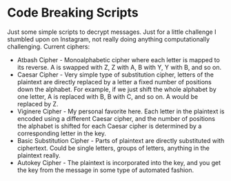 # Code Breaking Scripts
Just some simple scripts to decrypt messages. Just for a little challenge I stumbled upon on Instagram, not really doing anything computationally challenging. Current ciphers:
- Atbash Cipher - Monoalphabetic cipher where each letter is mapped to its reverse. A is swapped with Z, Z with A, B with Y, Y with B, and so on.
- Caesar Cipher - Very simple type of substitution cipher, letters of the plaintext are directly replaced by a letter a fixed number of positions down the alphabet. For example, if we just shift the whole alphabet by one letter, A is replaced with B, B with C, and so on. A would be replaced by Z. 
- Viginere Cipher - My personal favorite here. Each letter in the plaintext is encoded using a different Caesar cipher, and the number of positions the alphabet is shifted for each Caesar cipher is determined by a corresponding letter in the key.
- Basic Substitution Cipher - Parts of plaintext are directly substituted with ciphertext. Could be single letters, groups of letters, anything in the plaintext really.
- Autokey Cipher - The plaintext is incorporated into the key, and you get the key from the message in some type of automated fashion.
